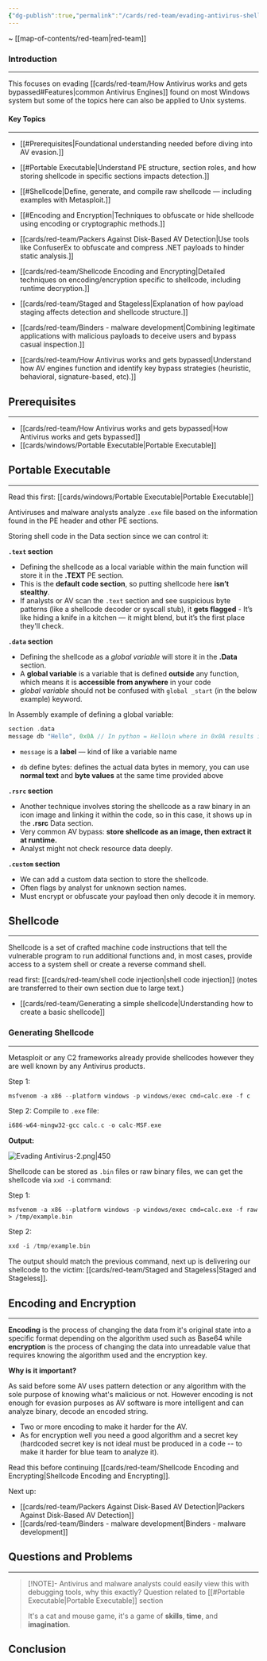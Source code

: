 ```yaml
---
{"dg-publish":true,"permalink":"/cards/red-team/evading-antivirus-shellcode/","tags":["red-team"]}
---
```


~ [[map-of-contents/red-team\|red-team]]
### Introduction 
---
This focuses on evading [[cards/red-team/How Antivirus works and gets bypassed#Features\|common Antivirus Engines]] found on most Windows system but some of the topics here can also be applied to Unix systems.
#### Key Topics
---
- [[#Prerequisites|Foundational understanding needed before diving into AV evasion.]]
- [[#Portable Executable|Understand PE structure, section roles, and how storing shellcode in specific sections impacts detection.]]

- [[#Shellcode|Define, generate, and compile raw shellcode — including examples with Metasploit.]]

- [[#Encoding and Encryption|Techniques to obfuscate or hide shellcode using encoding or cryptographic methods.]]

- [[cards/red-team/Packers Against Disk-Based AV Detection\|Use tools like ConfuserEx to obfuscate and compress .NET payloads to hinder static analysis.]]

- [[cards/red-team/Shellcode Encoding and Encrypting\|Detailed techniques on encoding/encryption specific to shellcode, including runtime decryption.]]

- [[cards/red-team/Staged and Stageless\|Explanation of how payload staging affects detection and shellcode structure.]]
- [[cards/red-team/Binders - malware development\|Combining legitimate applications with malicious payloads to deceive users and bypass casual inspection.]]

- [[cards/red-team/How Antivirus works and gets bypassed\|Understand how AV engines function and identify key bypass strategies (heuristic, behavioral, signature-based, etc).]]
## Prerequisites
---
- [[cards/red-team/How Antivirus works and gets bypassed\|How Antivirus works and gets bypassed]]
- [[cards/windows/Portable Executable\|Portable Executable]]
## Portable Executable
---
Read this first: [[cards/windows/Portable Executable\|Portable Executable]]

Antiviruses and malware analysts analyze `.exe` file based on the information found in the PE header and other PE sections.

Storing shell code in the Data section since we can control it:

**`.text` section**

- Defining the shellcode as a local variable within the main function will store it in the **.TEXT** PE section.  
- This is the **default code section**, so putting shellcode here **isn’t stealthy**.
- If analysts or AV scan the `.text` section and see suspicious byte patterns (like a shellcode decoder or syscall stub), it **gets flagged** - It’s like hiding a knife in a kitchen — it might blend, but it’s the first place they'll check.

**`.data` section**

- Defining the shellcode as a _global variable_ will store it in the **.Data** section.
- A **global variable** is a variable that is defined **outside** any function, which means it is **accessible from anywhere** in your code
- _global variable_ should not be confused with `global _start` (in the below example) keyword.

In Assembly example of defining a global variable:

```C
section .data
message db "Hello", 0x0A // In python = Hello\n where in 0x0A results into newline character.
```

- `message` is a **label** — kind of like a variable name
    
- `db`  define bytes: defines the actual data bytes in memory, you can use **normal text** and **byte values** at the same time provided above


**`.rsrc` section**

- Another technique involves storing the shellcode as a raw binary in an icon image and linking it within the code, so in this case, it shows up in the **.rsrc** Data section. 
- Very common AV bypass: **store shellcode as an image, then extract it at runtime.**
- Analyst might not check resource data deeply.

**`.custom` section**

- We can add a custom data section to store the shellcode.
- Often flags by analyst for unknown section names.
- Must encrypt or obfuscate your payload then only decode it in memory.
## Shellcode
---
Shellcode is a set of crafted machine code instructions that tell the vulnerable program to run additional functions and, in most cases, provide access to a system shell or create a reverse command shell.

read first: [[cards/red-team/shell code injection\|shell code injection]] (notes are transferred to their own section due to large text.)

- [[cards/red-team/Generating a simple shellcode\|Understanding how to create a basic shellcode]]
### Generating Shellcode
---
Metasploit or any C2 frameworks already provide shellcodes however they are well known by any Antivirus products.

Step 1: 
```C
msfvenom -a x86 --platform windows -p windows/exec cmd=calc.exe -f c
```

Step 2: Compile to `.exe` file:

```C
i686-w64-mingw32-gcc calc.c -o calc-MSF.exe
```

**Output:**

![Evading Antivirus-2.png|450](/img/user/cards/red-team/images/Evading%20Antivirus-2.png)


Shellcode can be stored as `.bin` files or raw binary files, we can get the shellcode via `xxd -i` command:

Step 1:
```shell-session
msfvenom -a x86 --platform windows -p windows/exec cmd=calc.exe -f raw > /tmp/example.bin
```

Step 2: 

```C
xxd -i /tmp/example.bin
```

The output should match the previous command, next up is delivering our shellcode to the victim: [[cards/red-team/Staged and Stageless\|Staged and Stageless]].
## Encoding and Encryption
---
**Encoding** is the process of changing the data from it's original state into a specific format depending on the algorithm used such as Base64 while **encryption** is the process of changing the data into unreadable value that requires knowing the algorithm used and the encryption key.

**Why is it important?**

As said before some AV uses pattern detection or any algorithm with the sole purpose of knowing what's malicious or not. However encoding is not enough for evasion purposes as AV software is more intelligent and can analyze binary, decode an encoded string.

- Two or more encoding to make it harder for the AV.
- As for encryption well you need a good algorithm and a secret key (hardcoded secret key is not ideal must be produced in a code -- to make it harder for blue team to analyze it).

Read this before continuing [[cards/red-team/Shellcode Encoding and Encrypting\|Shellcode Encoding and Encrypting]].

Next up:

- [[cards/red-team/Packers Against Disk-Based AV Detection\|Packers Against Disk-Based AV Detection]]
- [[cards/red-team/Binders - malware development\|Binders - malware development]]
## Questions and Problems
---

> [!NOTE]-  Antivirus and malware analysts could easily view this with debugging tools, why this exactly?
>Question related to [[#Portable Executable|Portable Executable]] section
> 
> It's a cat and mouse game, it's a game of **skills**, **time**, and **imagination**.
## Conclusion


